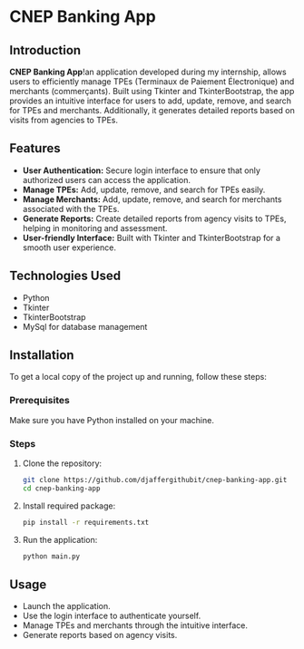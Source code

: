 # CNEP Banking App

## Introduction
 **CNEP Banking App**!an application developed during my internship, allows users to efficiently manage TPEs (Terminaux de Paiement Électronique) and merchants (commerçants). Built using Tkinter and TkinterBootstrap, the app provides an intuitive interface for users to add, update, remove, and search for TPEs and merchants. Additionally, it generates detailed reports based on visits from agencies to TPEs.

## Features
- **User Authentication:** Secure login interface to ensure that only authorized users can access the application.
- **Manage TPEs:** Add, update, remove, and search for TPEs easily.
- **Manage Merchants:** Add, update, remove, and search for merchants associated with the TPEs.
- **Generate Reports:** Create detailed reports from agency visits to TPEs, helping in monitoring and assessment.
- **User-friendly Interface:** Built with Tkinter and TkinterBootstrap for a smooth user experience.

## Technologies Used
- Python
- Tkinter
- TkinterBootstrap
- MySql for database management

## Installation
To get a local copy of the project up and running, follow these steps:

### Prerequisites
Make sure you have Python installed on your machine.

### Steps
1. Clone the repository:
   ```bash
   git clone https://github.com/djaffergithubit/cnep-banking-app.git
   cd cnep-banking-app
2. Install required package:
    ```bash
    pip install -r requirements.txt

3. Run the application:
    ```bash
    python main.py

## Usage
- Launch the application.
- Use the login interface to authenticate yourself.
- Manage TPEs and merchants through the intuitive interface.
- Generate reports based on agency visits.